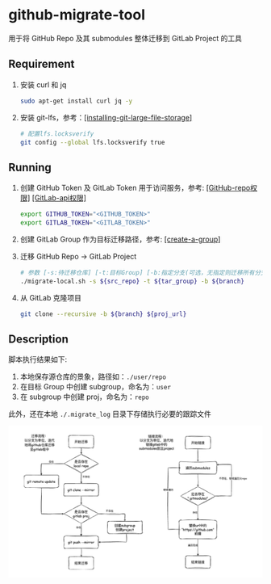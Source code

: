 # github-migrate-tool

用于将 GitHub Repo 及其 submodules 整体迁移到 GitLab Project 的工具

## Requirement

1. 安装 curl 和 jq

    ```bash
    sudo apt-get install curl jq -y
    ```

2. 安装 git-lfs，参考：[[installing-git-large-file-storage]](https://docs.github.com/en/repositories/working-with-files/managing-large-files/installing-git-large-file-storage)

    ```bash
    # 配置lfs.locksverify
    git config --global lfs.locksverify true
    ```

## Running

1. 创建 GitHub Token 及 GitLab Token 用于访问服务，参考:
    [[GitHub-repo权限]](https://docs.github.com/en/authentication/keeping-your-account-and-data-secure/managing-your-personal-access-tokens#creating-a-personal-access-token-classic)
    [[GitLab-api权限]](https://docs.gitlab.com/ee/user/profile/personal_access_tokens.html#create-a-personal-access-token)

    ```bash
    export GITHUB_TOKEN="<GITHUB_TOKEN>"
    export GITLAB_TOKEN="<GITLAB_TOKEN>"
    ```

2. 创建 GitLab Group 作为目标迁移路径，参考: [[create-a-group]](https://docs.gitlab.com/ee/user/group/#create-a-group)

3. 迁移 GitHub Repo -> GitLab Project

    ```bash
    # 参数 [-s:待迁移仓库] [-t:目标Group] [-b:指定分支(可选，无指定则迁移所有分支)]
    ./migrate-local.sh -s ${src_repo} -t ${tar_group} -b ${branch}
    ```

4. 从 GitLab 克隆项目

    ```bash
    git clone --recursive -b ${branch} ${proj_url}
    ```

## Description

脚本执行结果如下:
1. 本地保存源仓库的景象，路径如：`./user/repo`
2. 在目标 Group 中创建 subgroup，命名为：`user`
3. 在 subgroup 中创建 proj，命名为：`repo`

此外，还在本地 `./.migrate_log` 目录下存储执行必要的跟踪文件

<p align="center">
    <img src="migrate.png">
</p>
